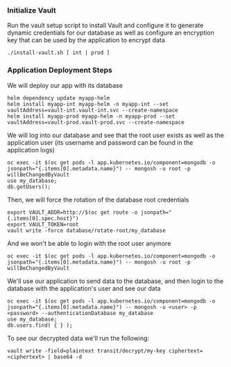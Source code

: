 ### Initialize Vault
Run the vault setup script to install Vault and configure it to generate dynamic credentials for our database as well as configure an encryption key that can be used by the application to encrypt data

    ./install-vault.sh [ int | prod ]

### Application Deployment Steps

We will deploy our app with its database
    
    helm dependency update myapp-helm
    helm install myapp-int myapp-helm -n myapp-int --set vaultAddress=vault-int.vault-int.svc --create-namespace
    helm install myapp-prod myapp-helm -n myapp-prod --set vaultAddress=vault-prod.vault-prod.svc --create-namespace

We will log into our database and see that the root user exists as well as the application user (its username and password can be found in the application logs)

    oc exec -it $(oc get pods -l app.kubernetes.io/component=mongodb -o jsonpath="{.items[0].metadata.name}") -- mongosh -u root -p willBeChangedByVault
    use my_database;
    db.getUsers();

Then, we will force the rotation of the database root credentials
    
    export VAULT_ADDR=http://$(oc get route -o jsonpath="{.items[0].spec.host}")
    export VAULT_TOKEN=root
    vault write -force database/rotate-root/my_database

And we won't be able to login with the root user anymore

    oc exec -it $(oc get pods -l app.kubernetes.io/component=mongodb -o jsonpath="{.items[0].metadata.name}") -- mongosh -u root -p willBeChangedByVault

We'll use our application to send data to the database, and then login to the database with the application's user and see our data

    oc exec -it $(oc get pods -l app.kubernetes.io/component=mongodb -o jsonpath="{.items[0].metadata.name}") -- mongosh -u <user> -p <password> --authenticationDatabase my_database
    use my_database;
    db.users.find( { } );

To see our decrypted data we'll run the following:

    vault write -field=plaintext transit/decrypt/my-key ciphertext=<ciphertext> | base64 -d

